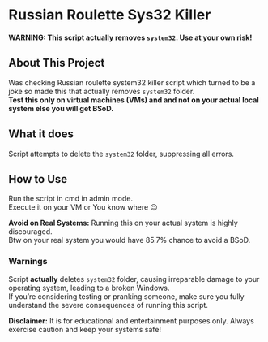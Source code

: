 # Russian Roulette Sys32 Killer

**WARNING: This script actually removes `system32`. Use at your own risk!**

## About This Project

Was checking Russian roulette system32 killer script which turned to be a joke so made this that actually removes `system32` folder.  
**Test this only on virtual machines (VMs) and and not on your actual local system else you will get BSoD.**

## What it does
Script attempts to delete the `system32` folder, suppressing all errors.

## How to Use

Run the script in cmd in admin mode.  
Execute it on your VM or You know where 😉

**Avoid on Real Systems:** Running this on your actual system is highly discouraged.  
Btw on your real system you would have 85.7% chance to avoid a BSoD.

### Warnings

Script **actually** deletes `system32` folder, causing irreparable damage to your operating system, leading to a broken Windows.  
If you’re considering testing or pranking someone, make sure you fully understand the severe consequences of running this script.

**Disclaimer:** It is for educational and entertainment purposes only. Always exercise caution and keep your systems safe!
